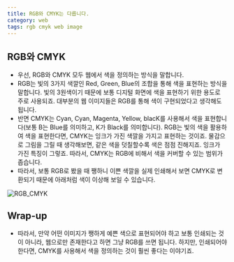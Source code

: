 ```yaml
---
title: RGB와 CMYK는 다릅니다.
category: web
tags: rgb cmyk web image
---
```


## RGB와 CMYK

- 우선, RGB와 CMYK 모두 웹에서 색을 정의하는 방식을 말합니다.
- RGB는 빛의 3가지 색깔인 Red, Green, Blue의 조합을 통해 색을 표현하는 방식을 말합니다. 빛의 3원색이기 때문에 보통 디지털 화면에 색을 표현하기 위한 용도로 주로 사용되죠. 대부분의 웹 이미지들은 RGB를 통해 색이 구현되었다고 생각해도 됩니다.
- 반면 CMYK는 Cyan, Cyan, Magenta, Yellow, blacK를 사용해서 색을 표현합니다(보통 B는 Blue를 의미하고, K가 Black를 의미합니다). RGB는 빛의 색을 활용하여 색을 표현한다면, CMYK는 잉크가 가진 색깔을 가지고 표현하는 것이죠. 물감으로 그림을 그릴 때 생각해보면, 같은 색을 덧칠할수록 색은 점점 진해지죠. 잉크가 가진 특징이 그렇죠. 따라서, CMYK는 RGB에 비해서 색을 커버할 수 있는 범위가 좁습니다. 
- 따라서, 보통 RGB로 봤을 때 쨍하니 이쁜 색깔을 실제 인쇄해서 보면 CMYK로 변환되기 때문에 아래처럼 색이 이상해 보일 수 있습니다.

![RGB_CMYK](https://i.ytimg.com/vi/PP4pS_O9-rc/mqdefault.jpg)

## Wrap-up

- 따라서, 만약 어떤 이미지가 쨍하게 예쁜 색으로 표현되어야 하고 보통 인쇄되는 것이 아니라, 웹으로만 존재한다고 하면 그냥 RGB를 쓰면 됩니다. 하지만, 인쇄되어야 한다면, CMYK를 사용해서 색을 정의하는 것이 훨씬 좋다는 이야기죠.
